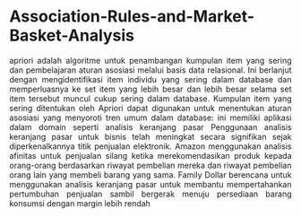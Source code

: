# Association-Rules-and-Market-Basket-Analysis

<p align="justify">
apriori adalah algoritme untuk penambangan kumpulan item yang sering dan pembelajaran aturan
asosiasi melalui basis data relasional. Ini berlanjut dengan mengidentifikasi item individu yang sering
dalam database dan memperluasnya ke set item yang lebih besar dan lebih besar selama set item
tersebut muncul cukup sering dalam database. Kumpulan item yang sering ditentukan oleh Apriori
dapat digunakan untuk menentukan aturan asosiasi yang menyoroti tren umum dalam database: ini
memiliki aplikasi dalam domain seperti analisis keranjang pasar
Penggunaan analisis keranjang pasar untuk bisnis telah meningkat secara signifikan sejak
diperkenalkannya titik penjualan elektronik. Amazon menggunakan analisis afinitas untuk penjualan
silang ketika merekomendasikan produk kepada orang-orang berdasarkan riwayat pembelian
mereka dan riwayat pembelian orang lain yang membeli barang yang sama. Family Dollar berencana
untuk menggunakan analisis keranjang pasar untuk membantu mempertahankan pertumbuhan
penjualan sambil bergerak menuju persediaan barang konsumsi dengan margin lebih rendah
</p>
